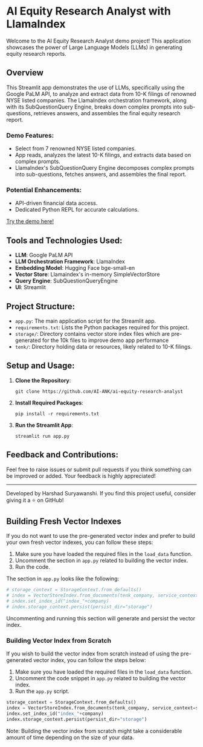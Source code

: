 
# AI Equity Research Analyst with LlamaIndex

Welcome to the AI Equity Research Analyst demo project! This application showcases the power of Large Language Models (LLMs) in generating equity research reports.

## Overview

This Streamlit app demonstrates the use of LLMs, specifically using the Google PaLM API, to analyze and extract data from 10-K filings of renowned NYSE listed companies. The LlamaIndex orchestration framework, along with its SubQuestionQuery Engine, breaks down complex prompts into sub-questions, retrieves answers, and assembles the final equity research report.

### Demo Features:
* Select from 7 renowned NYSE listed companies.
* App reads, analyzes the latest 10-K filings, and extracts data based on complex prompts.
* LlamaIndex's SubQuestionQuery Engine decomposes complex prompts into sub-questions, fetches answers, and assembles the final report.

### Potential Enhancements:
* API-driven financial data access.
* Dedicated Python REPL for accurate calculations.

[Try the demo here!](https://ai-eqty-rsrch-anlyst.streamlit.app/)

## Tools and Technologies Used:
- **LLM**: Google PaLM API
- **LLM Orchestration Framework**: LlamaIndex
- **Embedding Model**: Hugging Face bge-small-en
- **Vector Store**: Llamaindex's in-memory SimpleVectorStore
- **Query Engine**: SubQuestionQueryEngine
- **UI**: Streamlit

## Project Structure:
- `app.py`: The main application script for the Streamlit app.
- `requirements.txt`: Lists the Python packages required for this project.
- `storage/`: Directory contains vector store index files which are pre-generated for the 10k files to improve demo app performance
- `tenk/`: Directory holding data or resources, likely related to 10-K filings.

## Setup and Usage:

1. **Clone the Repository**:
    ```
    git clone https://github.com/AI-ANK/ai-equity-research-analyst
    ```

2. **Install Required Packages**:
    ```
    pip install -r requirements.txt
    ```

3. **Run the Streamlit App**:
    ```
    streamlit run app.py
    ```

## Feedback and Contributions:
Feel free to raise issues or submit pull requests if you think something can be improved or added. Your feedback is highly appreciated!

---

Developed by Harshad Suryawanshi. If you find this project useful, consider giving it a ⭐ on GitHub!

## Building Fresh Vector Indexes

If you do not want to use the pre-generated vector index and prefer to build your own fresh vector indexes, 
you can follow these steps:

1. Make sure you have loaded the required files in the `load_data` function.
2. Uncomment the section in `app.py` related to building the vector index.
3. Run the code.

The section in `app.py` looks like the following:
```python
# storage_context = StorageContext.from_defaults()
# index = VectorStoreIndex.from_documents(tenk_company, service_context=service_context, use_async=True, storage_context = storage_context)
# index.set_index_id("index_"+company)
# index.storage_context.persist(persist_dir="storage")
```

Uncommenting and running this section will generate and persist the vector index.

### Building Vector Index from Scratch

If you wish to build the vector index from scratch instead of using the pre-generated vector index, you can follow the steps below:

1. Make sure you have loaded the required files in the `load_data` function.
2. Uncomment the code snippet in `app.py` related to building the vector index.
3. Run the `app.py` script.

```python
storage_context = StorageContext.from_defaults()
index = VectorStoreIndex.from_documents(tenk_company, service_context=service_context, use_async=True, storage_context = storage_context)
index.set_index_id("index_"+company)
index.storage_context.persist(persist_dir="storage")
```

Note: Building the vector index from scratch might take a considerable amount of time depending on the size of your data.
